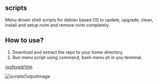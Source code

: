 ## scripts
Menu driven shell scripts for debian based OS to update, upgrade, clean, install and setup nvim and remove nvim completely.

## How to use?
1. Download and extract the repo to your home directory.
2. Run menu script using command, bash menu.sh in you terminal.

[roufsyed/Vim](https://www.github.com/roufsyed/Vim "Also nvim plugin configs are downloaded from my other repo...")

![scriptsOutputImage](https://user-images.githubusercontent.com/51513765/135105619-08e99158-0417-447f-805f-21e583b316df.png)
